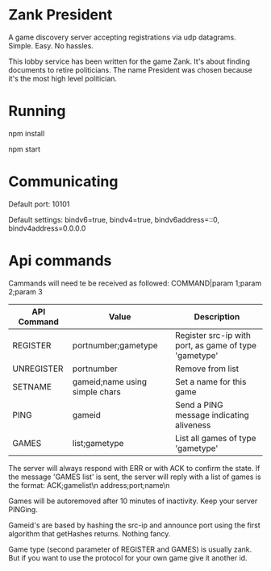 # Zank President
A game discovery server accepting registrations via udp datagrams.
Simple. Easy. No hassles.

This lobby service has been written for the game Zank. It's about finding documents to retire politicians. The name President was chosen because it's the most high level politician.

# Running
npm install

npm start

# Communicating
Default port: 10101

Default settings: bindv6=true, bindv4=true, bindv6address=::0, bindv4address=0.0.0.0

# Api commands
Cammands will need te be received as followed:
COMMAND|param 1;param 2;param 3

|API Command|Value|Description|
|-|-|-|
|REGISTER|portnumber;gametype|Register src-ip with port, as game of type 'gametype'|
|UNREGISTER|portnumber|Remove from list|
|SETNAME|gameid;name using simple chars|Set a name for this game|
|PING|gameid|Send a PING message indicating aliveness|
|GAMES|list;gametype|List all games of type 'gametype'|

The server will always respond with ERR or with ACK to confirm the state.
If the message 'GAMES list' is sent, the server will reply with a list of games is the format:
ACK;gamelist\n
address;port;name\n

Games will be autoremoved after 10 minutes of inactivity. Keep your server PINGing.

Gameid's are based by hashing the src-ip and announce port using the first algorithm that getHashes returns. Nothing fancy.

Game type (second parameter of REGISTER and GAMES) is usually zank. But if you want to use the protocol for your own game give it another id.